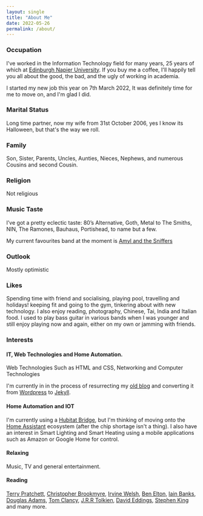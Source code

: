 ```yaml
---
layout: single
title: "About Me"
date: 2022-05-26
permalink: /about/
---
```


### Occupation
I've worked in the Information Technology field for many years, 25 years of which at [Edinburgh Napier University](https://www.napier.ac.uk). If you buy me a coffee, I'll happily tell you all about the good, the bad, and the ugly of working in academia.

I started my new job this year on 7th March 2022, It was definitely time for me to move on, and I'm glad I did.
### Marital Status
Long time partner, now my wife from 31st October 2006, yes I know its Halloween, but that's the way we roll.
### Family
Son,  Sister, Parents, Uncles, Aunties, Nieces, Nephews, and numerous Cousins and second Cousin.
### Religion
Not religious
### Music Taste
I’ve got a pretty eclectic taste: 80’s Alternative, Goth, Metal to The Smiths, NIN, The Ramones, Bauhaus, Portishead, to name but a few.

My current favourites band at the moment is [Amyl and the Sniffers](https://www.amylandthesniffers.com/)
### Outlook
Mostly optimistic
### Likes
Spending time with friend and socialising, playing pool, travelling and holidays! keeping fit and going to the gym, tinkering about with new technology. I also enjoy reading, photography, Chinese, Tai, India and Italian food. I used to play bass guitar in various bands when I was younger and still enjoy playing now and again, either on my own or jamming with friends.
### Interests

#### IT, Web Technologies and Home Automation.
Web Technologies Such as HTML and CSS, Networking and Computer Technologies

I'm currently in in the process of resurrecting my [old blog](https://web.archive.org/web/20180516212904/http://www.dickson.me.uk/) and converting it from [Wordpress](https://wordpress.org/) to  [Jekyll](https://jekyllrb.com/).

#### Home Automation and IOT
I'm currently using a [Hubitat Bridge](https://hubitat.com/), but I'm thinking of moving onto the  [Home Assistant](https://www.home-assistant.io/) ecosystem (after the chip shortage isn't a thing). I also have an interest in Smart Lighting and Smart Heating using a mobile applications such as Amazon or Google Home for control.

#### Relaxing
Music, TV and general entertainment.

#### Reading
[Terry Pratchett](https://www.terrypratchettbooks.com/), [Christopher Brookmyre](https://www.brookmyre.co.uk/), [Irvine Welsh](https://en.wikipedia.org/wiki/Irvine_Welsh), [Ben Elton](https://en.wikipedia.org/wiki/Ben_Elton), [Iain Banks](https://www.iain-banks.net/), [Douglas Adams](https://en.wikipedia.org/wiki/Douglas_Adams), [Tom Clancy](https://en.wikipedia.org/wiki/Tom_Clancy), [J.R.R Tolkien](https://en.wikipedia.org/wiki/J._R._R._Tolkien), [David Eddings](https://en.wikipedia.org/wiki/David_Eddings), [Stephen King](https://stephenking.com/) and many more.
